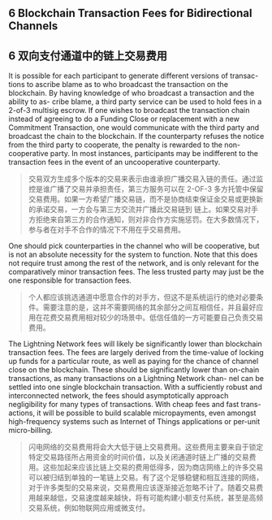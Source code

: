 ## 6 Blockchain Transaction Fees for Bidirectional Channels

## 6 双向支付通道中的链上交易费用

It is possible for each participant to generate different versions of transac- tions to ascribe blame as to who broadcast the transaction on the blockchain. By having knowledge of who broadcast a transaction and the ability to as- cribe blame, a third party service can be used to hold fees in a 2-of-3 multisig escrow. If one wishes to broadcast the transaction chain instead of agreeing to do a Funding Close or replacement with a new Commitment Transaction, one would communicate with the third party and broadcast the chain to the blockchain. If the counterparty refuses the notice from the third party to cooperate, the penalty is rewarded to the non-cooperative party. In most instances, participants may be indifferent to the transaction fees in the event of an uncooperative counterparty.

> 交易双方生成多个版本的交易来表示由谁承担广播交易入链的责任。通过监控是谁广播了交易并承担责任，第三方服务可以在 2-OF-3 多方托管中保留交易费用。如果一方希望广播交易链，而不是协商结束保证金交易或更换新的承诺交易，一方会与第三方交流并广播此交易链到 链上。如果交易对手方拒绝来自第三方的合作通知，则对非合作方实施惩罚。在大多数情况下，参与者在对手不合作的情况下不用在乎交易费用。

One should pick counterparties in the channel who will be cooperative, but is not an absolute necessity for the system to function. Note that this does not require trust among the rest of the network, and is only relevant for the comparatively minor transaction fees. The less trusted party may just be the one responsible for transaction fees.

> 个人都应该挑选通道中愿意合作的对手方，但这不是系统运行的绝对必要条件。需要注意的是，这并不需要网络的其余部分之间互相信任，并且最好应用在花费交易费用相对较少的场景中。低信任值的一方可能要自己负责交易费用。

The Lightning Network fees will likely be significantly lower than blockchain transaction fees. The fees are largely derived from the time-value of locking up funds for a particular route, as well as paying for the chance of channel close on the blockchain. These should be significantly lower than on-chain transactions, as many transactions on a Lightning Network chan- nel can be settled into one single blockchain transaction. With a sufficiently robust and interconnected network, the fees should asymptotically approach negligibility for many types of transactions. With cheap fees and fast trans- actions, it will be possible to build scalable micropayments, even amongst high-frequency systems such as Internet of Things applications or per-unit micro-billing.

> 闪电网络的交易费用将会大大低于链上交易费用。这些费用主要来自于锁定特定交易路径所占用资金的时间价值，以及关闭通道时链上广播的交易费用。这些加起来应该比链上交易的费用低得多，因为商店网络上的许多交易可以被归结到单独的一笔链上交易。有了这个足够稳健和相互连接的网络，对于许多类型的交易来说，交易费用应该逐渐接近忽略不计了。随着交易费用越来越低，交易速度越来越快，将有可能构建小额支付系统，甚至是高频交易系统，例如物联网应用或微支付。
